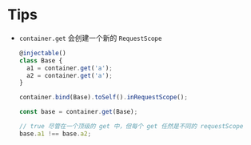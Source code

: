 # Tips

- `container.get` 会创建一个新的 `RequestScope`

  ```typescript
  @injectable()
  class Base {
    a1 = container.get('a');
    a2 = container.get('a');
  }
  
  container.bind(Base).toSelf().inRequestScope();
  
  const base = container.get(Base);
  
  // true 尽管在一个顶级的 get 中，但每个 get 任然是不同的 requestScope
  base.a1 !== base.a2; 
  ```

  